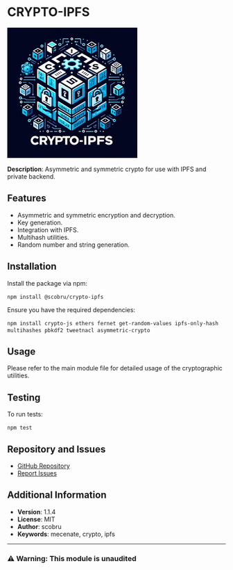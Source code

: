 
# CRYPTO-IPFS

<img src="./crypto-ipfs.png" alt="image" width="300" height="300">

**Description**: Asymmetric and symmetric crypto for use with IPFS and private backend.

## Features

- Asymmetric and symmetric encryption and decryption.
- Key generation.
- Integration with IPFS.
- Multihash utilities.
- Random number and string generation.

## Installation

Install the package via npm:

```
npm install @scobru/crypto-ipfs
```

Ensure you have the required dependencies:

```
npm install crypto-js ethers fernet get-random-values ipfs-only-hash multihashes pbkdf2 tweetnacl asymmetric-crypto
```

## Usage

Please refer to the main module file for detailed usage of the cryptographic utilities.

## Testing

To run tests:

```
npm test
```

## Repository and Issues

- [GitHub Repository](https://github.com/scobru/crypto-ipfs.git#master)
- [Report Issues](https://github.com/scobru/mecenate-monorepo/issues)

## Additional Information

- **Version**: 1.1.4
- **License**: MIT
- **Author**: scobru
- **Keywords**: mecenate, crypto, ipfs

---

### **⚠️ Warning**: This module is unaudited
